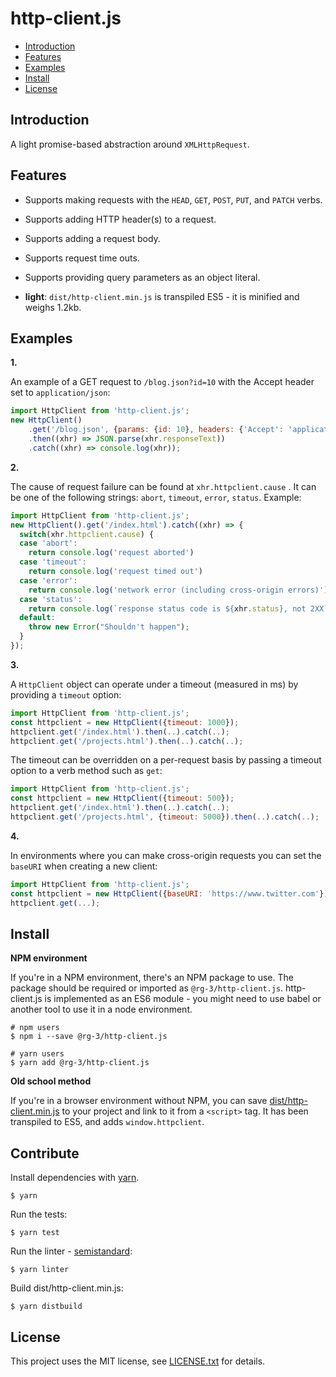 # http-client.js

* <a href='#introduction'>Introduction</a>
* <a href='#features'>Features</a>
* <a href='#examples'>Examples</a>
* <a href='#install'>Install</a>
* <a href='#license'>License</a>

## <a id='introduction'>Introduction</a>

A light promise-based abstraction around `XMLHttpRequest`.  

## <a id='features'>Features</a>

* Supports making requests with the `HEAD`, `GET`, `POST`, `PUT`,  and `PATCH` verbs.

* Supports adding HTTP header(s) to a request.

* Supports adding a request body.

* Supports request time outs.

* Supports providing query parameters as an object literal.

* **light**: `dist/http-client.min.js` is transpiled ES5 - it is minified and weighs 1.2kb.   

## <a id='examples'>Examples</a>

**1.**

An example of a GET request to `/blog.json?id=10` with the Accept header 
set to `application/json`:

```javascript
import HttpClient from 'http-client.js';
new HttpClient()
    .get('/blog.json', {params: {id: 10}, headers: {'Accept': 'application/json'}})
    .then((xhr) => JSON.parse(xhr.responseText))
    .catch((xhr) => console.log(xhr));
```

**2.**

The cause of request failure can be found at `xhr.httpclient.cause` . It
can be one of the following strings: `abort`, `timeout`, `error`, `status`. Example:

```javascript
import HttpClient from 'http-client.js';
new HttpClient().get('/index.html').catch((xhr) => {
  switch(xhr.httpclient.cause) {
  case 'abort':
    return console.log('request aborted')
  case 'timeout':
    return console.log('request timed out')
  case 'error':
    return console.log('network error (including cross-origin errors)')
  case 'status':
    return console.log(`response status code is ${xhr.status}, not 2XX`)
  default:
    throw new Error("Shouldn't happen");
  }
});
```

**3.**

A `HttpClient` object can operate under a timeout (measured in ms)
by providing a `timeout` option:

```javascript
import HttpClient from 'http-client.js';
const httpclient = new HttpClient({timeout: 1000});
httpclient.get('/index.html').then(..).catch(..);
httpclient.get('/projects.html').then(..).catch(..);
```

The timeout can be overridden on a per-request basis by passing a
timeout option to a verb method such as `get`:

```javascript
import HttpClient from 'http-client.js';
const httpclient = new HttpClient({timeout: 500});
httpclient.get('/index.html').then(..).catch(..);
httpclient.get('/projects.html', {timeout: 5000}).then(..).catch(..);
```

**4.**

In environments where you can make cross-origin requests you can set 
the `baseURI` when creating a new client:

```javascript
import HttpClient from 'http-client.js';
const httpclient = new HttpClient({baseURI: 'https://www.twitter.com'});
httpclient.get(...);
```

## <a id='install'>Install</a>

__NPM environment__

If you're in a NPM environment, there's an NPM package to use. The package should be required 
or imported as `@rg-3/http-client.js`. http-client.js is implemented as an ES6 module - you might 
need to use babel or another tool to use it in a node environment.

    # npm users
    $ npm i --save @rg-3/http-client.js

    # yarn users
    $ yarn add @rg-3/http-client.js

__Old school method__

If you're in a browser environment without NPM, you can save [dist/http-client.min.js](https://github.com/rg-3/http-client.js/blob/master/dist/http-client.min.js) 
to your project and link to it from a `<script>` tag. It has been transpiled to ES5, 
and adds `window.httpclient`.

## Contribute

Install dependencies with [yarn](https://yarnpkg.com).

    $ yarn

Run the tests:

    $ yarn test

Run the linter - [semistandard](https://github.com/standard/semistandard):

    $ yarn linter

Build dist/http-client.min.js:

    $ yarn distbuild

## <a id='license'>License</a>

This project uses the MIT license, see [LICENSE.txt](./LICENSE.txt) for details.
